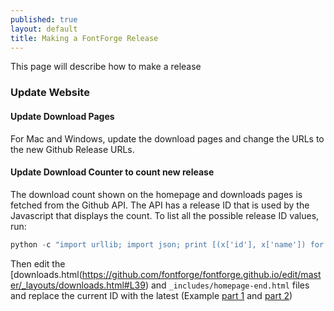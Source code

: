 ```yaml
---
published: true
layout: default
title: Making a FontForge Release
---
```


This page will describe how to make a release


### Update Website

#### Update Download Pages

For Mac and Windows, update the download pages and change the URLs to the new Github Release URLs.

#### Update Download Counter to count new release

The download count shown on the homepage and downloads pages is fetched from the Github API.
The API has a release ID that is used by the Javascript that displays the count. 
To list all the possible release ID values, run:

```py
python -c "import urllib; import json; print [(x['id'], x['name']) for x in json.loads(urllib.urlopen('https://api.github.com/repos/fontforge/fontforge/releases').read())]"
```

Then edit the [downloads.html(https://github.com/fontforge/fontforge.github.io/edit/master/_layouts/downloads.html#L39) and `_includes/homepage-end.html` files and replace the current ID with the latest
(Example [part 1](https://github.com/fontforge/fontforge.github.io/commit/23667bd00510df8ff8285a524d87b7ac13da05ee) and [part 2](https://github.com/fontforge/fontforge.github.io/commit/b8d8d8b0ae1c9a9bc1c3b356243d28db8d306eac))
